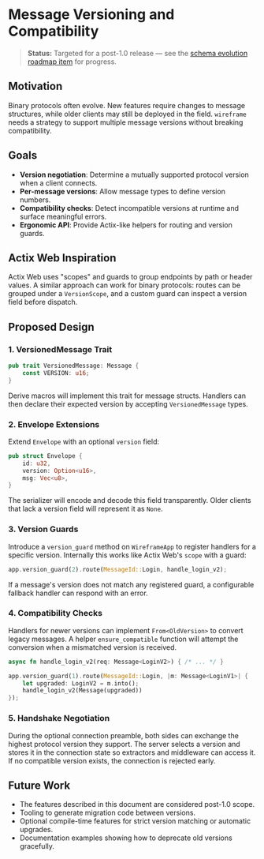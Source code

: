 # Message Versioning and Compatibility

> **Status:** Targeted for a post-1.0 release — see the
> [schema evolution roadmap item](roadmap.md#4-extended-features) for progress.

## Motivation

Binary protocols often evolve. New features require changes to message
structures, while older clients may still be deployed in the field. `wireframe`
needs a strategy to support multiple message versions without breaking
compatibility.

## Goals

- **Version negotiation**: Determine a mutually supported protocol version when
  a client connects.
- **Per-message versions**: Allow message types to define version numbers.
- **Compatibility checks**: Detect incompatible versions at runtime and surface
  meaningful errors.
- **Ergonomic API**: Provide Actix-like helpers for routing and version guards.

## Actix Web Inspiration

Actix Web uses "scopes" and guards to group endpoints by path or header values.
A similar approach can work for binary protocols: routes can be grouped under a
`VersionScope`, and a custom guard can inspect a version field before dispatch.

## Proposed Design

### 1. VersionedMessage Trait

```rust
pub trait VersionedMessage: Message {
    const VERSION: u16;
}
```

Derive macros will implement this trait for message structs. Handlers can then
declare their expected version by accepting `VersionedMessage` types.

### 2. Envelope Extensions

Extend `Envelope` with an optional `version` field:

```rust
pub struct Envelope {
    id: u32,
    version: Option<u16>,
    msg: Vec<u8>,
}
```

The serializer will encode and decode this field transparently. Older clients
that lack a version field will represent it as `None`.

### 3. Version Guards

Introduce a `version_guard` method on `WireframeApp` to register handlers for a
specific version. Internally this works like Actix Web's `scope` with a guard:

```rust
app.version_guard(2).route(MessageId::Login, handle_login_v2);
```

If a message's version does not match any registered guard, a configurable
fallback handler can respond with an error.

### 4. Compatibility Checks

Handlers for newer versions can implement `From<OldVersion>` to convert legacy
messages. A helper `ensure_compatible` function will attempt the conversion when
a mismatched version is received.

```rust
async fn handle_login_v2(req: Message<LoginV2>) { /* ... */ }

app.version_guard(1).route(MessageId::Login, |m: Message<LoginV1>| {
    let upgraded: LoginV2 = m.into();
    handle_login_v2(Message(upgraded))
});
```

### 5. Handshake Negotiation

During the optional connection preamble, both sides can exchange the highest
protocol version they support. The server selects a version and stores it in the
connection state so extractors and middleware can access it. If no compatible
version exists, the connection is rejected early.

## Future Work

- The features described in this document are considered post-1.0 scope.
- Tooling to generate migration code between versions.
- Optional compile-time features for strict version matching or automatic
  upgrades.
- Documentation examples showing how to deprecate old versions gracefully.
